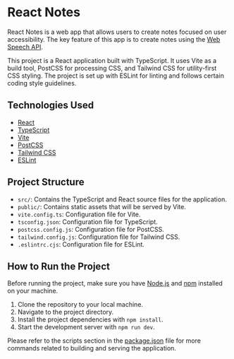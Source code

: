 # React Notes

React Notes is a web app that allows users to create notes focused on user accessibility.
The key feature of this app is to create notes using the [Web Speech API](https://developer.mozilla.org/en-US/docs/Web/API/SpeechRecognition).

This project is a React application built with TypeScript. It uses Vite as a build tool, PostCSS for processing CSS, and Tailwind CSS for utility-first CSS styling. The project is set up with ESLint for linting and follows certain coding style guidelines.

## Technologies Used

- [React](https://reactjs.org/)
- [TypeScript](https://www.typescriptlang.org/)
- [Vite](https://vitejs.dev/)
- [PostCSS](https://postcss.org/)
- [Tailwind CSS](https://tailwindcss.com/)
- [ESLint](https://eslint.org/)

## Project Structure

- `src/`: Contains the TypeScript and React source files for the application.
- `public/`: Contains static assets that will be served by Vite.
- `vite.config.ts`: Configuration file for Vite.
- `tsconfig.json`: Configuration file for TypeScript.
- `postcss.config.js`: Configuration file for PostCSS.
- `tailwind.config.js`: Configuration file for Tailwind CSS.
- `.eslintrc.cjs`: Configuration file for ESLint.

## How to Run the Project

Before running the project, make sure you have [Node.js](https://nodejs.org/) and [npm](https://www.npmjs.com/) installed on your machine.

1. Clone the repository to your local machine.
2. Navigate to the project directory.
3. Install the project dependencies with `npm install`.
4. Start the development server with `npm run dev`.

Please refer to the scripts section in the [package.json](package.json) file for more commands related to building and serving the application.
